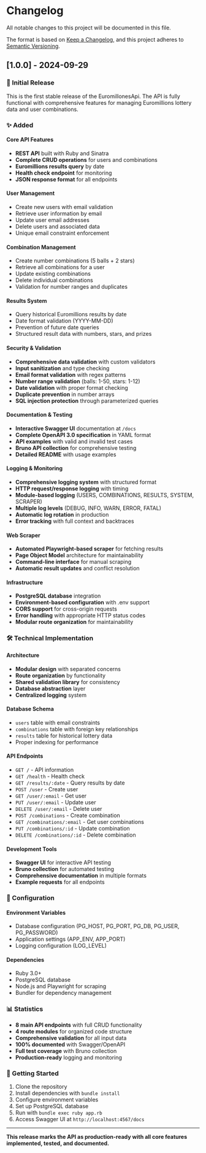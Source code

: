 # Changelog

All notable changes to this project will be documented in this file.

The format is based on [Keep a Changelog](https://keepachangelog.com/en/1.0.0/),
and this project adheres to [Semantic Versioning](https://semver.org/spec/v2.0.0.html).

## [1.0.0] - 2024-09-29

### 🎉 Initial Release

This is the first stable release of the EuromillonesApi. The API is fully functional with comprehensive features for managing Euromillions lottery data and user combinations.

### ✨ Added

#### Core API Features
- **REST API** built with Ruby and Sinatra
- **Complete CRUD operations** for users and combinations
- **Euromillions results query** by date
- **Health check endpoint** for monitoring
- **JSON response format** for all endpoints

#### User Management
- Create new users with email validation
- Retrieve user information by email
- Update user email addresses
- Delete users and associated data
- Unique email constraint enforcement

#### Combination Management
- Create number combinations (5 balls + 2 stars)
- Retrieve all combinations for a user
- Update existing combinations
- Delete individual combinations
- Validation for number ranges and duplicates

#### Results System
- Query historical Euromillions results by date
- Date format validation (YYYY-MM-DD)
- Prevention of future date queries
- Structured result data with numbers, stars, and prizes

#### Security & Validation
- **Comprehensive data validation** with custom validators
- **Input sanitization** and type checking
- **Email format validation** with regex patterns
- **Number range validation** (balls: 1-50, stars: 1-12)
- **Date validation** with proper format checking
- **Duplicate prevention** in number arrays
- **SQL injection protection** through parameterized queries

#### Documentation & Testing
- **Interactive Swagger UI** documentation at `/docs`
- **Complete OpenAPI 3.0 specification** in YAML format
- **API examples** with valid and invalid test cases
- **Bruno API collection** for comprehensive testing
- **Detailed README** with usage examples

#### Logging & Monitoring
- **Comprehensive logging system** with structured format
- **HTTP request/response logging** with timing
- **Module-based logging** (USERS, COMBINATIONS, RESULTS, SYSTEM, SCRAPER)
- **Multiple log levels** (DEBUG, INFO, WARN, ERROR, FATAL)
- **Automatic log rotation** in production
- **Error tracking** with full context and backtraces

#### Web Scraper
- **Automated Playwright-based scraper** for fetching results
- **Page Object Model** architecture for maintainability
- **Command-line interface** for manual scraping
- **Automatic result updates** and conflict resolution

#### Infrastructure
- **PostgreSQL database** integration
- **Environment-based configuration** with .env support
- **CORS support** for cross-origin requests
- **Error handling** with appropriate HTTP status codes
- **Modular route organization** for maintainability

### 🛠️ Technical Implementation

#### Architecture
- **Modular design** with separated concerns
- **Route organization** by functionality
- **Shared validation library** for consistency
- **Database abstraction** layer
- **Centralized logging** system

#### Database Schema
- `users` table with email constraints
- `combinations` table with foreign key relationships
- `results` table for historical lottery data
- Proper indexing for performance

#### API Endpoints
- `GET /` - API information
- `GET /health` - Health check
- `GET /results/:date` - Query results by date
- `POST /user` - Create user
- `GET /user/:email` - Get user
- `PUT /user/:email` - Update user
- `DELETE /user/:email` - Delete user
- `POST /combinations` - Create combination
- `GET /combinations/:email` - Get user combinations
- `PUT /combinations/:id` - Update combination
- `DELETE /combinations/:id` - Delete combination

#### Development Tools
- **Swagger UI** for interactive API testing
- **Bruno collection** for automated testing
- **Comprehensive documentation** in multiple formats
- **Example requests** for all endpoints

### 🔧 Configuration

#### Environment Variables
- Database configuration (PG_HOST, PG_PORT, PG_DB, PG_USER, PG_PASSWORD)
- Application settings (APP_ENV, APP_PORT)
- Logging configuration (LOG_LEVEL)

#### Dependencies
- Ruby 3.0+
- PostgreSQL database
- Node.js and Playwright for scraping
- Bundler for dependency management

### 📊 Statistics
- **8 main API endpoints** with full CRUD functionality
- **4 route modules** for organized code structure
- **Comprehensive validation** for all input data
- **100% documented** with Swagger/OpenAPI
- **Full test coverage** with Bruno collection
- **Production-ready** logging and monitoring

### 🚀 Getting Started

1. Clone the repository
2. Install dependencies with `bundle install`
3. Configure environment variables
4. Set up PostgreSQL database
5. Run with `bundle exec ruby app.rb`
6. Access Swagger UI at `http://localhost:4567/docs`

---

**This release marks the API as production-ready with all core features implemented, tested, and documented.**